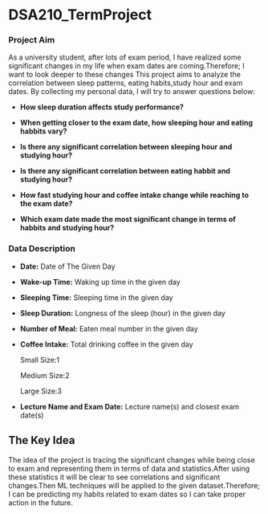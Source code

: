 # DSA210_TermProject

### **Project Aim**



As a university student, after lots of exam period, I have realized some significant changes in my life when exam dates are coming.Therefore; I want to look deeper to these changes 
This project aims to analyze the correlation between sleep patterns, eating habits,study hour and exam dates. By collecting my personal data, I will try to answer questions below:


- **How sleep duration affects study performance?**


- **When getting closer to the exam date, how sleeping hour and eating habbits vary?**


- **Is there any significant correlation between sleeping hour and studying hour?** 


- **Is there any significant correlation between eating habbit and studying hour?** 


- **How fast studying hour and coffee intake change while reaching to the exam date?** 


- **Which exam date made the most significant change in terms of habbits and studying hour?**



### Data Description

- **Date:**  Date of The Given Day


- **Wake-up Time:**  Waking up time in the given day


- **Sleeping Time:** Sleeping time in the given day


- **Sleep Duration:**  Longness of the sleep (hour) in the given day


- **Number of Meal:**  Eaten meal number in the given day


- **Coffee Intake:**  Total drinking coffee in the given day

     Small Size:1

     Medium Size:2

     Large Size:3



- **Lecture Name and Exam Date:**  Lecture name(s) and closest exam date(s)




## **The Key Idea**


The idea of the project is tracing the significant changes while being close to exam and representing them in terms of data and statistics.After using these statistics it will be clear to see correlations and significant changes.Then ML techniques will be applied to the given dataset.Therefore; I can be predicting my habits related to exam dates so I can take proper action in the future.  








